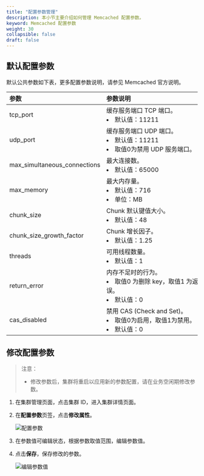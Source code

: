 ```yaml
---
title: "配置参数管理"
description: 本小节主要介绍如何管理 Memcached 配置参数。 
keyword: Memcached 配置参数
weight: 30
collapsible: false
draft: false
---
```




## 默认配置参数

默认公共参数如下表，更多配置参数说明，请参见 Memcached 官方说明。

| <span style="display:inline-block;width:180px">参数</span> | <span style="display:inline-block;width:280px">参数说明</span> | <span style="display:inline-block;width:120px">取值范围</span> | 
|:--- |:--- |:--- |
| tcp_port | 缓存服务端口 TCP 端口。<li>默认值：11211 | 1024～65535 |
| udp_port | 缓存服务端口 UDP 端口。<li>默认值：11211<li>取值0为禁用 UDP 服务端口。 | 0，1024～65535 |
| max_simultaneous_connections | 最大连接数。<li>默认值：65000 | 1～65000 |
| max_memory | 最大内存量。<li>默认值：716<li>单位：MB| 1～65535|
| chunk_size| Chunk 默认键值大小。<li>默认值：48 | 1～1024 |
| chunk_size_growth_factor | Chunk 增长因子。<li>默认值：1.25 | 1.01～100 |
| threads| 可用线程数量。<li>默认值：1 | 1～256 |
| return_error| 内存不足时的行为。<li>取值0 为删除 key，取值1 为返回错误。<li>默认值：0| - |
| cas_disabled| 禁用 CAS (Check and Set)。<li>取值0为启用，取值1为禁用。<li>默认值：0 | - |

## 修改配置参数

> 注意：
> 
> - 修改参数后，集群将重启以应用新的参数配置，请在业务空闲期修改参数。

1. 在集群管理页面，点击集群 ID，进入集群详情页面。
2. 在**配置参数**页签，点击**修改属性**。

   ![配置参数](../../_images/config.png)

3. 在参数值可编辑状态，根据参数取值范围，编辑参数值。
4. 点击**保存**，保存修改的参数。

   ![编辑参数值](../../_images/modify_config.png)
